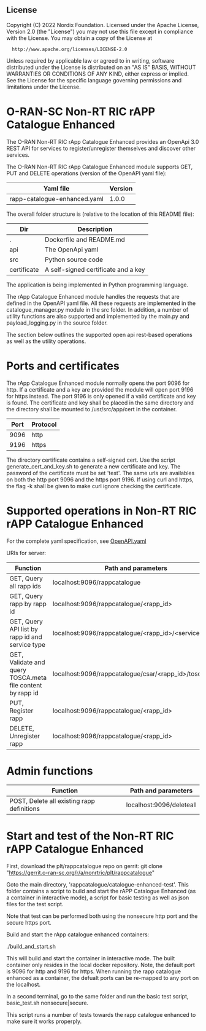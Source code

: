 ## License

Copyright (C) 2022 Nordix Foundation.
Licensed under the Apache License, Version 2.0 (the "License")
you may not use this file except in compliance with the License.
You may obtain a copy of the License at

      http://www.apache.org/licenses/LICENSE-2.0

Unless required by applicable law or agreed to in writing, software
distributed under the License is distributed on an "AS IS" BASIS,
WITHOUT WARRANTIES OR CONDITIONS OF ANY KIND, either express or implied.
See the License for the specific language governing permissions and
limitations under the License.

# O-RAN-SC Non-RT RIC rAPP Catalogue Enhanced

The O-RAN Non-RT RIC rApp Catalogue Enhanced provides an OpenApi 3.0 REST API for services to register/unregister themselves and discover other services.

The O-RAN Non-RT RIC rApp Catalogue Enhanced module supports GET, PUT and DELETE operations (version of the OpenAPI yaml file):

| Yaml file                    |     Version         |
| -----------------------------|-------------------- |
| rapp-catalogue-enhanced.yaml |      1.0.0          |

The overall folder structure is (relative to the location of this README file):

| Dir              | Description |
| ---------------- | ----------- |
|.                 |Dockerfile and README.md |
|api               |The OpenApi yaml |
|src               |Python source code |
|certificate       |A self-signed certificate and a key |

The application is being implemented in Python programming language.

The rApp Catalogue Enhanced module handles the requests that are defined in the OpenAPI yaml file. All these requests are implemented in the catalogue_manager.py module in the src folder. In addition, a number of utility functions are also supported and implemented by the main.py and payload_logging.py in the source folder.

The section below outlines the supported open api rest-based operations as well as the utility operations.

# Ports and certificates

The rApp Catalogue Enhanced module normally opens the port 9096 for http. If a certificate and a key are provided the module will open port 9196 for https instead. The port 9196 is only opened if a valid certificate and key is found.
The certificate and key shall be placed in the same directory and the directory shall be mounted to /usr/src/app/cert in the container.

| Port     | Protocol |
| -------- | ----- |
| 9096     | http  |
| 9196     | https |

The directory certificate contains a self-signed cert. Use the script generate_cert_and_key.sh to generate a new certificate and key. The password of the certificate must be set 'test'.
The same urls are availables on both the http port 9096 and the https port 9196. If using curl and https, the flag -k shall be given to make curl ignore checking the certificate.

# Supported operations in Non-RT RIC rAPP Catalogue Enhanced

For the complete yaml specification, see [OpenAPI.yaml](../api/rapp-catalogue-enhanced.yaml)

URIs for server:

| Function              | Path and parameters |
| --------------------- | ------------------- |
|  GET, Query all rapp ids | localhost:9096/rappcatalogue |
|  GET, Query rapp by rapp id | localhost:9096/rappcatalogue/<rapp_id> |
|  GET, Query API list by rapp id and service type | localhost:9096/rappcatalogue/<rapp_id>/<service_type> |
|  GET, Validate and query TOSCA.meta file content by rapp id | localhost:9096/rappcatalogue/csar/<rapp_id>/toscameta |
|  PUT, Register rapp | localhost:9096/rappcatalogue/<rapp_id> |
|  DELETE, Unregister rapp | localhost:9096/rappcatalogue/<rapp_id> |


# Admin functions

| Function              | Path and parameters |
| --------------------- | ------------------- |
|  POST, Delete all existing rapp definitions | localhost:9096/deleteall |


# Start and test of the Non-RT RIC rAPP Catalogue Enhanced

First, download the plt/rappcatalogue repo on gerrit:
git clone "https://gerrit.o-ran-sc.org/r/a/nonrtric/plt/rappcatalogue"

Goto the main directory, 'rappcatalogue/catalogue-enhanced-test'.
This folder contains a script to build and start the rAPP Catalogue Enhanced (as a container in interactive mode), a script for basic testing as well as json files for the test script.

Note that test can be performed both using the nonsecure http port and the secure https port.

Build and start the rApp catalogue enhanced containers:

./build_and_start.sh

This will build and start the container in interactive mode. The built container only resides in the local docker repository.
Note, the default port is 9096 for http and 9196 for https. When running the rapp catalogue enhanced as a container, the defualt ports can be re-mapped to any port on the localhost.

In a second terminal, go to the same folder and run the basic test script, basic_test.sh nonsecure|secure.

This script runs a number of tests towards the rapp catalogue enhanced to make sure it works properply.
